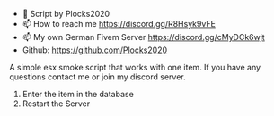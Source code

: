 - 👋 Script by Plocks2020
- 📫 How to reach me https://discord.gg/R8Hsyk9vFE
- 📫 My own German Fivem Server https://discord.gg/cMyDCk6wjt
- Github: https://github.com/Plocks2020



A simple esx smoke script that works with one item. If you have any questions contact me or join my discord server.
1. Enter the item in the database
2. Restart the Server
